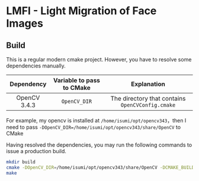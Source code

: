 # LMFI - Light Migration of Face Images

## Build

This is a regular modern cmake project. However, you have to resolve some
dependencies manually.

|Dependency|Variable to pass to CMake|Explanation|
|:-:|:-:|:-:|
|OpenCV 3.4.3|`OpenCV_DIR`|The directory that contains `OpenCVConfig.cmake`|

For example, my opencv is installed at `/home/isumi/opt/opencv343`，then I
need to pass `-DOpenCV_DIR=/home/isumi/opt/opencv343/share/OpenCV` to CMake

Having resolved the dependencies, you may run the following commands to 
issue a production build.
```sh
mkdir build
cmake -DOpenCV_DIR=/home/isumi/opt/opencv343/share/OpenCV -DCMAKE_BUILD_TYPE=Release ..
make
```
